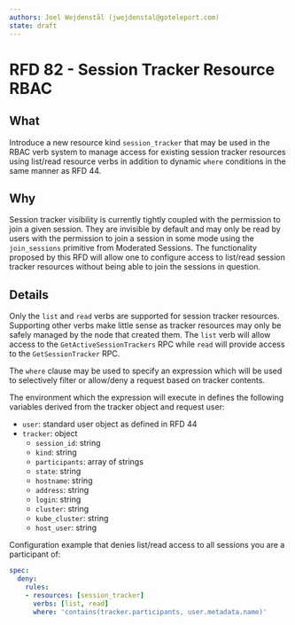 ```yaml
---
authors: Joel Wejdenstål (jwejdenstal@goteleport.com)
state: draft
---
```


# RFD 82 - Session Tracker Resource RBAC

## What

Introduce a new resource kind `session_tracker` that may be used in the RBAC verb system
to manage access for existing session tracker resources using list/read resource verbs in addition
to dynamic `where` conditions in the same manner as RFD 44.

## Why

Session tracker visibility is currently tightly coupled with the permission to join a given session.
They are invisible by default and may only be read by users with the permission to join a session in some mode
using the `join_sessions` primitive from Moderated Sessions. The functionality proposed by this RFD will allow
one to configure access to list/read session tracker resources without being able to join the sessions in question.

## Details

Only the `list` and `read` verbs are supported for session tracker resources. Supporting other verbs make little
sense as tracker resources may only be safely managed by the node that created them. The `list` verb will allow access
to the `GetActiveSessionTrackers` RPC while `read` will provide access to the `GetSessionTracker` RPC.

The `where` clause may be used to specify an expression which will be used to selectively filter or allow/deny a request
based on tracker contents.

The environment which the expression will execute in defines the following variables derived from the tracker object and request user:
- `user`: standard user object as defined in RFD 44
- `tracker`: object
  - `session_id`: string
  - `kind`: string
  - `participants`: array of strings
  - `state`: string
  - `hostname`: string
  - `address`: string
  - `login`: string
  - `cluster`: string
  - `kube_cluster`: string
  - `host_user`: string

Configuration example that denies list/read access to all sessions you are a participant of:

```yaml
spec:
  deny:
    rules:
    - resources: [session_tracker]
      verbs: [list, read]
      where: 'contains(tracker.participants, user.metadata.name)'
```

